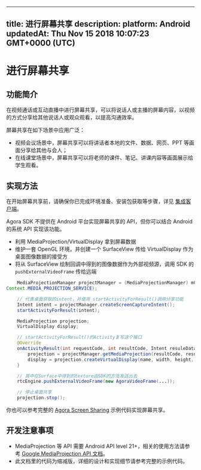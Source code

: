 
---
title: 进行屏幕共享
description: 
platform: Android
updatedAt: Thu Nov 15 2018 10:07:23 GMT+0000 (UTC)
---
# 进行屏幕共享
## 功能简介

在视频通话或互动直播中进行屏幕共享，可以将说话人或主播的屏幕内容，以视频的方式分享给其他说话人或观众观看，以提高沟通效率。

屏幕共享在如下场景中应用广泛：

- 视频会议场景中，屏幕共享可以将讲话者本地的文件、数据、网页、PPT 等画面分享给其他与会人；
- 在线课堂场景中，屏幕共享可以将老师的课件、笔记、讲课内容等画面展示给学生观看。

## 实现方法

在开始屏幕共享前，请确保你已完成环境准备、安装包获取等步骤，详见 [集成客户端](../../cn/Video/android_video.md)。

Agora SDK 不提供在 Android 平台实现屏幕共享的 API，但你可以结合 Android 的系统 API 实现该功能。
* 利用 MediaProjection/VirtualDisplay 拿到屏幕数据
* 维护一套 OpenGL 环境，并创建一个 SurfaceView 传给 VirtualDisplay 作为桌面图像数据的接受方
* 将从 SurfaceView 绘制回调中得到的图像数据作为外部视频源，调用 SDK 的 `pushExternalVideoFrame` 传给远端

```java
	MediaProjectionManager projectManager = (MediaProjectionManager) mContext.getSystemService(
Context.MEDIA_PROJECTION_SERVICE);

	// 代表桌面获取的intent，并使用 startActivityForResult()调用分享功能
	Intent intent = projectManager.createScreenCaptureIntent();
	startActivityForResult(intent);

	MediaProjection projection;
	VirtualDisplay display;

	// startActivityForResult()的Activity复写这个接口
	@Override
	onActivityResult(int requestCode, int resultCode, Intent resuleData) {
		projection = projectManager.getMediaProjection(resultCode, resultData);
		display = projection.createVirtualDisplay(name, width, height, dpi, flags, surface, callback, handler);
	}

	// 其中在Surface中得到的texture由SDK的方法发送出去
	rtcEngine.pushExternalVideoFrame(new AgoraVideoFrame(...));

	// 停止桌面共享
	projection.stop();
```

你也可以参考完整的 [Agora Screen Sharing](https://github.com/AgoraIO/Advanced-Video/tree/master/Screensharing/Agora-Screen-Sharing-Android#agora-screen-sharing-android)  示例代码实现屏幕共享。

## 开发注意事项
* MediaProjection 等 API 需要 Android API level 21+，相关的使用方法请参考 [Google MediaProjection API 文档](https://developer.android.com/reference/android/media/projection/MediaProjection)。
* 此文档里的代码为缩减版，详细的设计和实现细节请参考完整的示例代码。
